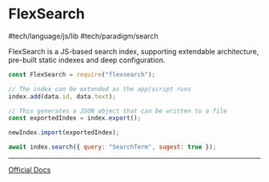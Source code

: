 # FlexSearch
#tech/language/js/lib #tech/paradigm/search 

FlexSearch is a JS-based search index, supporting extendable architecture, pre-built static indexes and deep configuration.

```js
const FlexSearch = require("flexsearch");

// The index can be extended as the app/script runs
index.add(data.id, data.text);

// This generates a JSON object that can be written to a file
const exportedIndex = index.export();

newIndex.import(exportedIndex);

await index.search({ query: "SearchTerm", sugest: true });
```

---

[Official Docs](https://github.com/nextapps-de/flexsearch)
